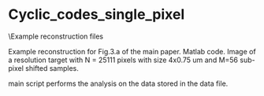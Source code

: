 # Cyclic_codes_single_pixel
\Example reconstruction files

Example reconstruction for Fig.3.a of the main paper.
Matlab code.
Image of a resolution target with N = 25111 pixels with size 4x0.75 um and M=56 sub-pixel shifted samples.

main script performs the analysis on the data stored in the data file.
